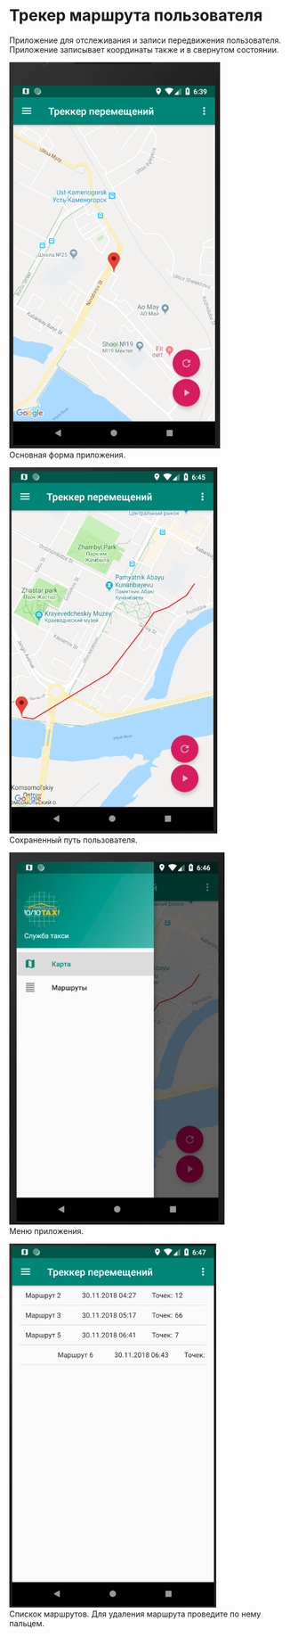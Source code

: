 # Трекер маршрута пользователя
Приложение для отслеживания и записи передвижения пользователя. Приложение записывает координаты также и в свернутом состоянии.
<br />

![Основная форма](/screenshots/1.PNG?raw=true "Основная форма")<br />
Основная форма приложения.

![Сохраненный путь пользователя](/screenshots/2.PNG?raw=true "Сохраненный путь пользователя")<br />
Сохраненный путь пользователя.

![Меню приложения](/screenshots/3.PNG?raw=true "Меню приложения")<br />
Меню приложения.

![Спискок маршрутов](/screenshots/4.png?raw=true "Спискок маршрутов")<br />
Спискок маршрутов. Для удаления маршрута проведите по нему пальцем.
